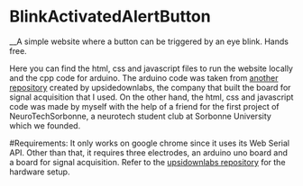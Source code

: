 # BlinkActivatedAlertButton
__A simple website where a button can be triggered by an eye blink. Hands free.

Here you can find the html, css and javascript files to run the website locally and the cpp code for arduino.
The arduino code was taken from [another repository](https://github.com/upsidedownlabs/BioAmp-EXG-Pill) created by upsidedownlabs, the company that built the board for signal acquisition that I used.
On the other hand, the html, css and javascript code was made by myself with the help of a friend for the first project of NeuroTechSorbonne, a neurotech student club at Sorbonne University which we founded.

#Requirements: It only works on google chrome since it uses its Web Serial API. Other than that, it requires three electrodes, an arduino uno board and a board for signal acquisition. Refer to the [upsidownlabs repository](https://github.com/upsidedownlabs/BioAmp-EXG-Pill) for the hardware setup.
